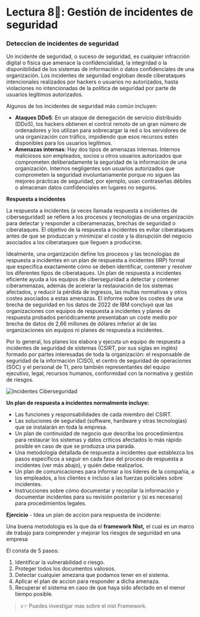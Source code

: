 # Lectura 8📕: Gestión de incidentes de seguridad

### Deteccion de incidentes de seguridad

Un incidente de seguridad, o suceso de seguridad, es cualquier infracción digital o física que amenace la confidencialidad, la integridad o la disponibilidad de los sistemas de información o datos confidenciales de una organización. Los incidentes de seguridad engloban desde ciberataques intencionales realizados por hackers o usuarios no autorizados, hasta violaciones no intencionadas de la política de seguridad por parte de usuarios legítimos autorizados.

Algunos de los incidentes de seguridad más común incluyen:

- **Ataques DDoS**: En un ataque de denegación de servicio distribuido (DDoS), los hackers obtienen el control remoto de un gran número de ordenadores y los utilizan para sobrecargar la red o los servidores de una organización con tráfico, impidiendo que esos recursos estén disponibles para los usuarios legítimos.
- **Amenazas internas**: Hay dos tipos de amenazas internas. Internos maliciosos son empleados, socios u otros usuarios autorizados que comprometen deliberadamente la seguridad de la información de una organización. Internos negligentes son usuarios autorizados que comprometen la seguridad involuntariamente porque no siguen las mejores prácticas de seguridad; por ejemplo, usan contraseñas débiles o almacenan datos confidenciales en lugares no seguros.

**Respuesta a incidentes**

La respuesta a incidentes (a veces llamada respuesta a incidentes de ciberseguridad) se refiere a los procesos y tecnologías de una organización para detectar y responder a ciberamenazas, brechas de seguridad o ciberataques. El objetivo de la respuesta a incidentes es evitar ciberataques antes de que se produzcan y minimizar el coste y la disrupción del negocio asociados a los ciberataques que lleguen a producirse.

Idealmente, una organización define los procesos y las tecnologías de respuesta a incidentes en un plan de respuesta a incidentes (IRP) formal que especifica exactamente cómo se deben identificar, contener y resolver los diferentes tipos de ciberataques. Un plan de respuesta a incidentes eficiente ayuda a los equipos de ciberseguridad a detectar y contener ciberamenazas, además de acelerar la restauración de los sistemas afectados, y reducir la pérdida de ingresos, las multas normativas y otros costes asociados a estas amenazas. El informe sobre los costes de una brecha de seguridad en los datos de 2022 de IBM concluyó que las organizaciones con equipos de respuesta a incidentes y planes de respuesta probados periódicamente presentaban un coste medio por brecha de datos de 2,66 millones de dólares inferior al de las organizaciones sin equipos ni planes de respuesta a incidentes.

Por lo general, los planes los elabora y ejecuta un equipo de respuesta a incidentes de seguridad de sistemas (CSIRT, por sus siglas en inglés) formado por partes interesadas de toda la organización: el responsable de seguridad de la información (CISO), el centro de seguridad de operaciones (SOC) y el personal de TI, pero también representantes del equipo ejecutivo, legal, recursos humanos, conformidad con la normativa y gestión de riesgos.

![Incidentes Ciberseguridad](../assets/incidentes-ciberseguridad.png)

**Un plan de respuesta a incidentes normalmente incluye:**

- Las funciones y responsabilidades de cada miembro del CSIRT.
- Las soluciones de seguridad (software, hardware y otras tecnologías) que se instalarán en toda la empresa.
- Un plan de continuidad de negocio que describa los procedimientos para restaurar los sistemas y datos críticos afectados lo más rápido posible en caso de que se produzca una parada.
- Una metodología detallada de respuesta a incidentes que establezca los pasos específicos a seguir en cada fase del proceso de respuesta a incidentes (ver más abajo), y quién debe realizarlos.
- Un plan de comunicaciones para informar a los líderes de la compañía, a los empleados, a los clientes e incluso a las fuerzas policiales sobre incidentes.
- Instrucciones sobre cómo documentar y recopilar la información y documentar incidentes para su revisión posterior y (si es necesario) para procedimientos legales.

**Ejercicio** - Idea un plan de accion para respuesta de incidente: 

Una buena metodologia es la que da el **framework Nist,** el cual es un marco de trabajo para comprender y mejorar los riesgos de seguridad en una empresa 

El consta de 5 pasos:

1. Identificar la vulnerabilidad o riesgo. 
2. Proteger todos los documentos valiosos. 
3. Detectar cualquier amezana que podamos tener en el sistema. 
4. Aplicar el plan de accion para responder a dicha amenaza.
5. Recuperar el sistema en caso de que haya sido afectado en el menor tiempo posible.


> 👉 Puedes investigar mas sobre el nist Framework.

